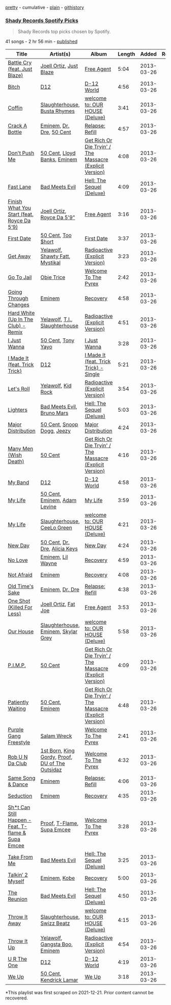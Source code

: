 [pretty](/playlists/pretty/3hR94iGaotWbCFv5eDe0gZ.md) - cumulative - [plain](/playlists/plain/3hR94iGaotWbCFv5eDe0gZ) - [githistory](https://github.githistory.xyz/mackorone/spotify-playlist-archive/blob/main/playlists/plain/3hR94iGaotWbCFv5eDe0gZ)

### [Shady Records Spotify Picks](https://open.spotify.com/playlist/3hR94iGaotWbCFv5eDe0gZ)

> Shady Records top picks chosen by Spotify.

41 songs - 2 hr 56 min - [published](https://open.spotify.com/playlist/1zlMawWlGLEVN2AQEX9jyR)

| Title | Artist(s) | Album | Length | Added | Removed |
|---|---|---|---|---|---|
| [Battle Cry \(feat\. Just Blaze\)](https://open.spotify.com/track/6vysopGjRMUsSneiVZJZUw) | [Joell Ortiz](https://open.spotify.com/artist/1q13yHC6Syg5Y8iPLrRnCq), [Just Blaze](https://open.spotify.com/artist/2gpPCu8rjzdobGqDZJpHiR) | [Free Agent](https://open.spotify.com/album/5BYHvLDlTU8f1KF4562VJN) | 5:04 | 2013-03-26 |  |
| [Bitch](https://open.spotify.com/track/3P3bWjyXFWv8nEgvxwUfXX) | [D12](https://open.spotify.com/artist/5Qi4Bb7a8C0a00NZcA77L0) | [D\-12 World](https://open.spotify.com/album/61EgDesQnFVyYf2UneM9PQ) | 4:56 | 2013-03-26 |  |
| [Coffin](https://open.spotify.com/track/1oyz5aQv81Sx25qaCZc7MV) | [Slaughterhouse](https://open.spotify.com/artist/5rVbcJv0JRfhWLA3mgM73r), [Busta Rhymes](https://open.spotify.com/artist/1YfEcTuGvBQ8xSD1f53UnK) | [welcome to: OUR HOUSE \(Deluxe\)](https://open.spotify.com/album/5ztTCKLCKuiIXzXpbqdUGa) | 3:41 | 2013-03-26 |  |
| [Crack A Bottle](https://open.spotify.com/track/4dK00wCxlqWEeN8BoM1BHT) | [Eminem](https://open.spotify.com/artist/7dGJo4pcD2V6oG8kP0tJRR), [Dr\. Dre](https://open.spotify.com/artist/6DPYiyq5kWVQS4RGwxzPC7), [50 Cent](https://open.spotify.com/artist/3q7HBObVc0L8jNeTe5Gofh) | [Relapse: Refill](https://open.spotify.com/album/7MZzYkbHL9Tk3O6WeD4Z0Z) | 4:57 | 2013-03-26 |  |
| [Don't Push Me](https://open.spotify.com/track/7C4veUhWKNxIzvlSC34DzC) | [50 Cent](https://open.spotify.com/artist/3q7HBObVc0L8jNeTe5Gofh), [Lloyd Banks](https://open.spotify.com/artist/3vDUJHQtqT3jFRZ2ECXDTi), [Eminem](https://open.spotify.com/artist/7dGJo4pcD2V6oG8kP0tJRR) | [Get Rich Or Die Tryin' / The Massacre \(Explicit Version\)](https://open.spotify.com/album/5Qncr57Fwoyk1PDJfThIJC) | 4:08 | 2013-03-26 |  |
| [Fast Lane](https://open.spotify.com/track/2c5Isyd07hWsl7AQia2Dig) | [Bad Meets Evil](https://open.spotify.com/artist/77IURH5NC56Jn09QHi76is) | [Hell: The Sequel \(Deluxe\)](https://open.spotify.com/album/5abCMGtyHwpOr9cEbwfP1P) | 4:09 | 2013-03-26 |  |
| [Finish What You Start \(feat\. Royce Da 5’9\)](https://open.spotify.com/track/3T6pW5nLgVv8avrWIkKVzU) | [Joell Ortiz](https://open.spotify.com/artist/1q13yHC6Syg5Y8iPLrRnCq), [Royce Da 5'9"](https://open.spotify.com/artist/6DVipHzYsPlIoA0DW8Gmns) | [Free Agent](https://open.spotify.com/album/5BYHvLDlTU8f1KF4562VJN) | 3:16 | 2013-03-26 |  |
| [First Date](https://open.spotify.com/track/3EqDoZT29XfLiwEXBzeBas) | [50 Cent](https://open.spotify.com/artist/3q7HBObVc0L8jNeTe5Gofh), [Too $hort](https://open.spotify.com/artist/4sb7rZNN93BSS6Gqgepo4v) | [First Date](https://open.spotify.com/album/3HBDwZmWMzmxWdRu6ful1B) | 3:37 | 2013-03-26 |  |
| [Get Away](https://open.spotify.com/track/51NlwZeOHBEr9GwWMRwThr) | [Yelawolf](https://open.spotify.com/artist/68DWke2VjdDmA75aJX5C57), [Shawty Fatt](https://open.spotify.com/artist/3kExdLirNvh53X6y1XOfWM), [Mystikal](https://open.spotify.com/artist/3LIJJJkO7R5RasRwt7xIn5) | [Radioactive \(Explicit Version\)](https://open.spotify.com/album/3AGMorE666prvzWaHGddKo) | 3:23 | 2013-03-26 |  |
| [Go To Jail](https://open.spotify.com/track/7Kvb4zGDjsWnqbVI9MXb8z) | [Obie Trice](https://open.spotify.com/artist/2XnnxQzxFZG8qEPjakokPM) | [Welcome To The Pyrex](https://open.spotify.com/album/7JU6WWWxDqY254aN6YiywS) | 2:42 | 2013-03-26 |  |
| [Going Through Changes](https://open.spotify.com/track/5Erdn2758aXt6Gz6BHblcF) | [Eminem](https://open.spotify.com/artist/7dGJo4pcD2V6oG8kP0tJRR) | [Recovery](https://open.spotify.com/album/2bn6QpvG94QJkQTETzjTCs) | 4:58 | 2013-03-26 |  |
| [Hard White \(Up In The Club\) \- Remix](https://open.spotify.com/track/7FsD8C9NQNJOe9HXEwqczS) | [Yelawolf](https://open.spotify.com/artist/68DWke2VjdDmA75aJX5C57), [T.I.](https://open.spotify.com/artist/4OBJLual30L7gRl5UkeRcT), [Slaughterhouse](https://open.spotify.com/artist/5rVbcJv0JRfhWLA3mgM73r) | [Radioactive \(Explicit Version\)](https://open.spotify.com/album/3AGMorE666prvzWaHGddKo) | 4:51 | 2013-03-26 |  |
| [I Just Wanna](https://open.spotify.com/track/0ikHzi979gUsOKQPfyhtDF) | [50 Cent](https://open.spotify.com/artist/3q7HBObVc0L8jNeTe5Gofh), [Tony Yayo](https://open.spotify.com/artist/50UMTib697JJ44le8DO2Va) | [I Just Wanna](https://open.spotify.com/album/0hJbXLGpQGlRfRqwEj7DWc) | 3:28 | 2013-03-26 |  |
| [I Made It \(feat\. Trick Trick\)](https://open.spotify.com/track/0eJzykWzPq1TW7hrvMxKc9) | [D12](https://open.spotify.com/artist/5Qi4Bb7a8C0a00NZcA77L0) | [I Made It \(feat\. Trick Trick\) \- Single](https://open.spotify.com/album/6RZY9I5gDYHRfYZ31EJkRX) | 5:21 | 2013-03-26 |  |
| [Let's Roll](https://open.spotify.com/track/61Qah5aEk9024AEaXCgXtN) | [Yelawolf](https://open.spotify.com/artist/68DWke2VjdDmA75aJX5C57), [Kid Rock](https://open.spotify.com/artist/7dOBabd5O4CvKrg4iriHTM) | [Radioactive \(Explicit Version\)](https://open.spotify.com/album/3AGMorE666prvzWaHGddKo) | 3:54 | 2013-03-26 |  |
| [Lighters](https://open.spotify.com/track/5zpDHEU12zATwLGvozxPw2) | [Bad Meets Evil](https://open.spotify.com/artist/77IURH5NC56Jn09QHi76is), [Bruno Mars](https://open.spotify.com/artist/0du5cEVh5yTK9QJze8zA0C) | [Hell: The Sequel \(Deluxe\)](https://open.spotify.com/album/5abCMGtyHwpOr9cEbwfP1P) | 5:03 | 2013-03-26 |  |
| [Major Distribution](https://open.spotify.com/track/48fEJFoMx9AQFq9SeppTz1) | [50 Cent](https://open.spotify.com/artist/3q7HBObVc0L8jNeTe5Gofh), [Snoop Dogg](https://open.spotify.com/artist/7hJcb9fa4alzcOq3EaNPoG), [Jeezy](https://open.spotify.com/artist/4yBK75WVCQXej1p04GWqxH) | [Major Distribution](https://open.spotify.com/album/37BFBqWR7cVoJvw8yE0lMW) | 4:24 | 2013-03-26 |  |
| [Many Men \(Wish Death\)](https://open.spotify.com/track/6hYH52lqLfRcj5YQV0fIx0) | [50 Cent](https://open.spotify.com/artist/3q7HBObVc0L8jNeTe5Gofh) | [Get Rich Or Die Tryin' / The Massacre \(Explicit Version\)](https://open.spotify.com/album/5Qncr57Fwoyk1PDJfThIJC) | 4:16 | 2013-03-26 |  |
| [My Band](https://open.spotify.com/track/4XHQyvbrBsQaaBUW1VvmsL) | [D12](https://open.spotify.com/artist/5Qi4Bb7a8C0a00NZcA77L0) | [D\-12 World](https://open.spotify.com/album/61EgDesQnFVyYf2UneM9PQ) | 4:58 | 2013-03-26 |  |
| [My Life](https://open.spotify.com/track/2GoOioZVtOF1iMYfnzkreg) | [50 Cent](https://open.spotify.com/artist/3q7HBObVc0L8jNeTe5Gofh), [Eminem](https://open.spotify.com/artist/7dGJo4pcD2V6oG8kP0tJRR), [Adam Levine](https://open.spotify.com/artist/4bYPcJP5jwMhSivRcqie2n) | [My Life](https://open.spotify.com/album/7iHmgWi3XupDinqX5qwBUc) | 3:59 | 2013-03-26 |  |
| [My Life](https://open.spotify.com/track/5j21tjqJmMO5Jlu1uKZysY) | [Slaughterhouse](https://open.spotify.com/artist/5rVbcJv0JRfhWLA3mgM73r), [CeeLo Green](https://open.spotify.com/artist/5nLYd9ST4Cnwy6NHaCxbj8) | [welcome to: OUR HOUSE \(Deluxe\)](https://open.spotify.com/album/5ztTCKLCKuiIXzXpbqdUGa) | 4:21 | 2013-03-26 |  |
| [New Day](https://open.spotify.com/track/2aI8URxh4JgaDAE7LHk8HY) | [50 Cent](https://open.spotify.com/artist/3q7HBObVc0L8jNeTe5Gofh), [Dr\. Dre](https://open.spotify.com/artist/6DPYiyq5kWVQS4RGwxzPC7), [Alicia Keys](https://open.spotify.com/artist/3DiDSECUqqY1AuBP8qtaIa) | [New Day](https://open.spotify.com/album/1s5WZukFQjoyAyApSbFejC) | 4:24 | 2013-03-26 |  |
| [No Love](https://open.spotify.com/track/7EAjG4SK1TpsZrtVnnGDsb) | [Eminem](https://open.spotify.com/artist/7dGJo4pcD2V6oG8kP0tJRR), [Lil Wayne](https://open.spotify.com/artist/55Aa2cqylxrFIXC767Z865) | [Recovery](https://open.spotify.com/album/2bn6QpvG94QJkQTETzjTCs) | 4:59 | 2013-03-26 |  |
| [Not Afraid](https://open.spotify.com/track/2JXlRVBgLHqhfphmjXyVBZ) | [Eminem](https://open.spotify.com/artist/7dGJo4pcD2V6oG8kP0tJRR) | [Recovery](https://open.spotify.com/album/2bn6QpvG94QJkQTETzjTCs) | 4:08 | 2013-03-26 |  |
| [Old Time's Sake](https://open.spotify.com/track/5j6ODxGVhAWeCS49bBKuxz) | [Eminem](https://open.spotify.com/artist/7dGJo4pcD2V6oG8kP0tJRR), [Dr\. Dre](https://open.spotify.com/artist/6DPYiyq5kWVQS4RGwxzPC7) | [Relapse: Refill](https://open.spotify.com/album/7MZzYkbHL9Tk3O6WeD4Z0Z) | 4:38 | 2013-03-26 |  |
| [One Shot \(Killed For Less\)](https://open.spotify.com/track/6q9TN8m9uXBndq8rA0X61I) | [Joell Ortiz](https://open.spotify.com/artist/1q13yHC6Syg5Y8iPLrRnCq), [Fat Joe](https://open.spotify.com/artist/3ScY9CQxNLQei8Umvpx5g6) | [Free Agent](https://open.spotify.com/album/5BYHvLDlTU8f1KF4562VJN) | 3:53 | 2013-03-26 |  |
| [Our House](https://open.spotify.com/track/4g4to04UaOZpBrGtOda3BO) | [Slaughterhouse](https://open.spotify.com/artist/5rVbcJv0JRfhWLA3mgM73r), [Eminem](https://open.spotify.com/artist/7dGJo4pcD2V6oG8kP0tJRR), [Skylar Grey](https://open.spotify.com/artist/4utLUGcTvOJFr6aqIJtYWV) | [welcome to: OUR HOUSE \(Deluxe\)](https://open.spotify.com/album/5ztTCKLCKuiIXzXpbqdUGa) | 5:58 | 2013-03-26 |  |
| [P.I.M.P.](https://open.spotify.com/track/59Z1UtzO5UxmClI715b8E2) | [50 Cent](https://open.spotify.com/artist/3q7HBObVc0L8jNeTe5Gofh) | [Get Rich Or Die Tryin' / The Massacre \(Explicit Version\)](https://open.spotify.com/album/5Qncr57Fwoyk1PDJfThIJC) | 4:09 | 2013-03-26 |  |
| [Patiently Waiting](https://open.spotify.com/track/1iT7BeSd4T7I6Uadz3TM7X) | [50 Cent](https://open.spotify.com/artist/3q7HBObVc0L8jNeTe5Gofh), [Eminem](https://open.spotify.com/artist/7dGJo4pcD2V6oG8kP0tJRR) | [Get Rich Or Die Tryin' / The Massacre \(Explicit Version\)](https://open.spotify.com/album/5Qncr57Fwoyk1PDJfThIJC) | 4:48 | 2013-03-26 |  |
| [Purple Gang Freestyle](https://open.spotify.com/track/14QZNlsJp4nYPzkivQKdWS) | [Salam Wreck](https://open.spotify.com/artist/713X1xDDryEQrctslm4cr3) | [Welcome To The Pyrex](https://open.spotify.com/album/7JU6WWWxDqY254aN6YiywS) | 2:41 | 2013-03-26 |  |
| [Rob U N Da Club](https://open.spotify.com/track/7M4I5kLp2PpLa5ySbaxG37) | [1st Born](https://open.spotify.com/artist/1KBcM1utBexIFa20pstSMb), [King Gordy](https://open.spotify.com/artist/76KthZfR4KpuqpnUlMhY75), [Proof](https://open.spotify.com/artist/1W7G3vXPeISR3Oi9ggVfyE), [DU of The Outsidaz](https://open.spotify.com/artist/3HiuBSjGic0rICOw4aeoK5) | [Welcome To The Pyrex](https://open.spotify.com/album/7JU6WWWxDqY254aN6YiywS) | 4:32 | 2013-03-26 |  |
| [Same Song & Dance](https://open.spotify.com/track/1NcKKXrDTdCMaiVJkEknqr) | [Eminem](https://open.spotify.com/artist/7dGJo4pcD2V6oG8kP0tJRR) | [Relapse: Refill](https://open.spotify.com/album/7MZzYkbHL9Tk3O6WeD4Z0Z) | 4:06 | 2013-03-26 |  |
| [Seduction](https://open.spotify.com/track/7tOqYtca4gJRg1qYZZ36Mc) | [Eminem](https://open.spotify.com/artist/7dGJo4pcD2V6oG8kP0tJRR) | [Recovery](https://open.spotify.com/album/2bn6QpvG94QJkQTETzjTCs) | 4:35 | 2013-03-26 |  |
| [Sh\*t Can Still Happen \- Feat\. T\-flame & Supa Emcee](https://open.spotify.com/track/4O8ygBMNqeELrDmaDngRbZ) | [Proof](https://open.spotify.com/artist/1W7G3vXPeISR3Oi9ggVfyE), [T\-Flame](https://open.spotify.com/artist/4LS1xb3II4PUoh7vOtOCq8), [Supa Emcee](https://open.spotify.com/artist/221sIviDbnmv2DN6h3h9GS) | [Welcome To The Pyrex](https://open.spotify.com/album/7JU6WWWxDqY254aN6YiywS) | 3:28 | 2013-03-26 |  |
| [Take From Me](https://open.spotify.com/track/7n4PRAJjYzGFr1DR3KHYMU) | [Bad Meets Evil](https://open.spotify.com/artist/77IURH5NC56Jn09QHi76is) | [Hell: The Sequel \(Deluxe\)](https://open.spotify.com/album/5abCMGtyHwpOr9cEbwfP1P) | 3:25 | 2013-03-26 |  |
| [Talkin’ 2 Myself](https://open.spotify.com/track/12jQrKEmIjZ7WFETYRyqjk) | [Eminem](https://open.spotify.com/artist/7dGJo4pcD2V6oG8kP0tJRR), [Kobe](https://open.spotify.com/artist/1XNFcPvkDxMDRFnLz0vjZk) | [Recovery](https://open.spotify.com/album/2bn6QpvG94QJkQTETzjTCs) | 5:00 | 2013-03-26 |  |
| [The Reunion](https://open.spotify.com/track/4TsDmh8jtTMdaa7UP3gxAR) | [Bad Meets Evil](https://open.spotify.com/artist/77IURH5NC56Jn09QHi76is) | [Hell: The Sequel \(Deluxe\)](https://open.spotify.com/album/5abCMGtyHwpOr9cEbwfP1P) | 4:50 | 2013-03-26 |  |
| [Throw It Away](https://open.spotify.com/track/1nY4cbyFaB4DJ3Eld8vgVu) | [Slaughterhouse](https://open.spotify.com/artist/5rVbcJv0JRfhWLA3mgM73r), [Swizz Beatz](https://open.spotify.com/artist/2cADQgiLMjNhbsfeN52Bf3) | [welcome to: OUR HOUSE \(Deluxe\)](https://open.spotify.com/album/5ztTCKLCKuiIXzXpbqdUGa) | 4:15 | 2013-03-26 |  |
| [Throw It Up](https://open.spotify.com/track/5lBUY5BqQfbNCaMWkVfwpH) | [Yelawolf](https://open.spotify.com/artist/68DWke2VjdDmA75aJX5C57), [Gangsta Boo](https://open.spotify.com/artist/3ppZNqihWOzuH4A0f4KmeP), [Eminem](https://open.spotify.com/artist/7dGJo4pcD2V6oG8kP0tJRR) | [Radioactive \(Explicit Version\)](https://open.spotify.com/album/3AGMorE666prvzWaHGddKo) | 4:54 | 2013-03-26 |  |
| [U R The One](https://open.spotify.com/track/7pyd6tT7ih7U9k8LArHgzb) | [D12](https://open.spotify.com/artist/5Qi4Bb7a8C0a00NZcA77L0) | [D\-12 World](https://open.spotify.com/album/61EgDesQnFVyYf2UneM9PQ) | 4:19 | 2013-03-26 |  |
| [We Up](https://open.spotify.com/track/4VnYL2m6J9kWrBSw22CXwx) | [50 Cent](https://open.spotify.com/artist/3q7HBObVc0L8jNeTe5Gofh), [Kendrick Lamar](https://open.spotify.com/artist/2YZyLoL8N0Wb9xBt1NhZWg) | [We Up](https://open.spotify.com/album/4AuWZIr6OQXWLEcPTDkIUt) | 3:18 | 2013-03-26 |  |

\*This playlist was first scraped on 2021-12-21. Prior content cannot be recovered.
